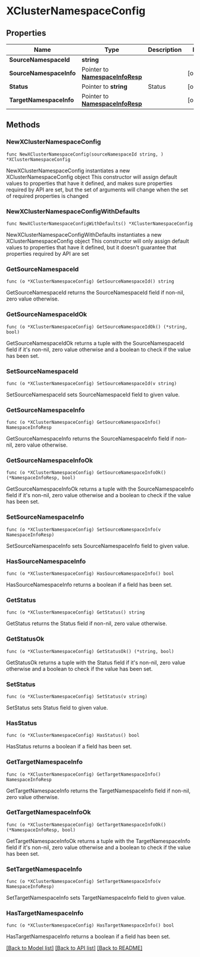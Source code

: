 # XClusterNamespaceConfig

## Properties

Name | Type | Description | Notes
------------ | ------------- | ------------- | -------------
**SourceNamespaceId** | **string** |  | 
**SourceNamespaceInfo** | Pointer to [**NamespaceInfoResp**](NamespaceInfoResp.md) |  | [optional] 
**Status** | Pointer to **string** | Status | [optional] 
**TargetNamespaceInfo** | Pointer to [**NamespaceInfoResp**](NamespaceInfoResp.md) |  | [optional] 

## Methods

### NewXClusterNamespaceConfig

`func NewXClusterNamespaceConfig(sourceNamespaceId string, ) *XClusterNamespaceConfig`

NewXClusterNamespaceConfig instantiates a new XClusterNamespaceConfig object
This constructor will assign default values to properties that have it defined,
and makes sure properties required by API are set, but the set of arguments
will change when the set of required properties is changed

### NewXClusterNamespaceConfigWithDefaults

`func NewXClusterNamespaceConfigWithDefaults() *XClusterNamespaceConfig`

NewXClusterNamespaceConfigWithDefaults instantiates a new XClusterNamespaceConfig object
This constructor will only assign default values to properties that have it defined,
but it doesn't guarantee that properties required by API are set

### GetSourceNamespaceId

`func (o *XClusterNamespaceConfig) GetSourceNamespaceId() string`

GetSourceNamespaceId returns the SourceNamespaceId field if non-nil, zero value otherwise.

### GetSourceNamespaceIdOk

`func (o *XClusterNamespaceConfig) GetSourceNamespaceIdOk() (*string, bool)`

GetSourceNamespaceIdOk returns a tuple with the SourceNamespaceId field if it's non-nil, zero value otherwise
and a boolean to check if the value has been set.

### SetSourceNamespaceId

`func (o *XClusterNamespaceConfig) SetSourceNamespaceId(v string)`

SetSourceNamespaceId sets SourceNamespaceId field to given value.


### GetSourceNamespaceInfo

`func (o *XClusterNamespaceConfig) GetSourceNamespaceInfo() NamespaceInfoResp`

GetSourceNamespaceInfo returns the SourceNamespaceInfo field if non-nil, zero value otherwise.

### GetSourceNamespaceInfoOk

`func (o *XClusterNamespaceConfig) GetSourceNamespaceInfoOk() (*NamespaceInfoResp, bool)`

GetSourceNamespaceInfoOk returns a tuple with the SourceNamespaceInfo field if it's non-nil, zero value otherwise
and a boolean to check if the value has been set.

### SetSourceNamespaceInfo

`func (o *XClusterNamespaceConfig) SetSourceNamespaceInfo(v NamespaceInfoResp)`

SetSourceNamespaceInfo sets SourceNamespaceInfo field to given value.

### HasSourceNamespaceInfo

`func (o *XClusterNamespaceConfig) HasSourceNamespaceInfo() bool`

HasSourceNamespaceInfo returns a boolean if a field has been set.

### GetStatus

`func (o *XClusterNamespaceConfig) GetStatus() string`

GetStatus returns the Status field if non-nil, zero value otherwise.

### GetStatusOk

`func (o *XClusterNamespaceConfig) GetStatusOk() (*string, bool)`

GetStatusOk returns a tuple with the Status field if it's non-nil, zero value otherwise
and a boolean to check if the value has been set.

### SetStatus

`func (o *XClusterNamespaceConfig) SetStatus(v string)`

SetStatus sets Status field to given value.

### HasStatus

`func (o *XClusterNamespaceConfig) HasStatus() bool`

HasStatus returns a boolean if a field has been set.

### GetTargetNamespaceInfo

`func (o *XClusterNamespaceConfig) GetTargetNamespaceInfo() NamespaceInfoResp`

GetTargetNamespaceInfo returns the TargetNamespaceInfo field if non-nil, zero value otherwise.

### GetTargetNamespaceInfoOk

`func (o *XClusterNamespaceConfig) GetTargetNamespaceInfoOk() (*NamespaceInfoResp, bool)`

GetTargetNamespaceInfoOk returns a tuple with the TargetNamespaceInfo field if it's non-nil, zero value otherwise
and a boolean to check if the value has been set.

### SetTargetNamespaceInfo

`func (o *XClusterNamespaceConfig) SetTargetNamespaceInfo(v NamespaceInfoResp)`

SetTargetNamespaceInfo sets TargetNamespaceInfo field to given value.

### HasTargetNamespaceInfo

`func (o *XClusterNamespaceConfig) HasTargetNamespaceInfo() bool`

HasTargetNamespaceInfo returns a boolean if a field has been set.


[[Back to Model list]](../README.md#documentation-for-models) [[Back to API list]](../README.md#documentation-for-api-endpoints) [[Back to README]](../README.md)


